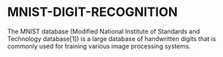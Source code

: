 # MNIST-DIGIT-RECOGNITION
The MNIST database (Modified National Institute of Standards and Technology database[1]) is a large database of handwritten digits that is commonly used for training various image processing systems.
